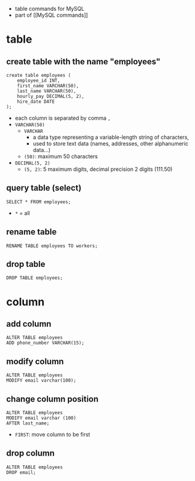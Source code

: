 - table commands for MySQL
- part of [[MySQL commands]]

# table
## create table with the name "employees"
```mysql
create table employees (
	employee_id INT,
	first_name VARCHAR(50),
	last_name VARCHAR(50),
	hourly_pay DECIMAL(5, 2),
	hire_date DATE 
);
```
- each column is separated by comma `,`
- `VARCHAR(50)`
	- `VARCHAR`
		- a data type representing a variable-length string of characters,
		- used to store text data (names, addresses, other alphanumeric data...)
	- `(50)`: maximum 50 characters
- `DECIMAL(5, 2)`
	- `(5, 2)`: 5 maximum digits, decimal precision 2 digits (111.50)

## query table (select)

```mysql
SELECT * FROM employees;
```

- `*` = all
## rename table

```mysql
RENAME TABLE employees TO workers;
```

## drop table
```mysql
DROP TABLE employees;
```

# column
## add column
```mysql
ALTER TABLE employees
ADD phone_number VARCHAR(15);
```

## modify column
```mysql
ALTER TABLE employees
MODIFY email varchar(100);
```

## change column position
```mysql
ALTER TABLE employees
MODIFY email varchar (100)
AFTER last_name;
```
-  `FIRST`: move column to be first

## drop column
```mysql
ALTER TABLE employees
DROP email;
```
